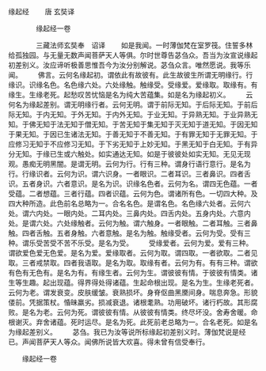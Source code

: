   缘起经
　　唐 玄奘译





　　　　缘起经一卷

　　　　三藏法师玄奘奉　诏译
　　如是我闻。一时薄伽梵在室罗筏。住誓多林给孤独园。与无量无数声闻菩萨天人等俱。尔时世尊告苾刍众。吾当为汝宣说缘起初差别义。汝应谛听极善思惟吾今为汝分别解说。苾刍众言。唯然愿说。我等乐闻。
　　佛言。云何名缘起初。谓依此有故彼有。此生故彼生所谓无明缘行。行缘识。识缘名色。名色缘六处。六处缘触。触缘受。受缘爱。爱缘取。取缘有。有缘生。生缘老死。起愁叹苦忧恼是名为纯大苦蕴集。如是名为缘起初义。
　　云何名为缘起差别。谓无明缘行者。云何无明。谓于前际无知。于后际无知。于前后际无知。于内无知。于外无知。于内外无知。于业无知。于异熟无知。于业异熟无知。于佛无知于法无知于僧无知。于苦无知于集无知于灭无知于道无知。于因无知于果无知。于因已生诸法无知。于善无知于不善无知。于有罪无知于无罪无知。于应修习无知于不应修习无知。于下劣无知于上妙无知。于黑无知于白无知。于有异分无知。于缘已生或六触处。如实通达无知。如是于彼彼处如实无知。无见无现观。愚痴无明黑闇。是谓无明。云何为行。行有三种。谓身行语行意行。是名为行。行缘识者。云何为识。谓六识身。一者眼识。二者耳识。三者鼻识。四者舌识。五者身识。六者意识。是名为识。识缘名色者。云何为名。谓四无色蕴。一者受蕴。二者想蕴。三者行蕴。四者识蕴。云何为色。谓诸所有色。一切四大种。及四大种所造。此色前名总略为一。合名名色。是谓名色。名色缘六处者。云何六处。谓六内处。一眼内处。二耳内处。三鼻内处。四舌内处。五身内处。六意内处。是谓六处。六处缘触者。云何为触。谓六触身。一者眼触。二者耳触。三者鼻触。四者舌触。五者身触。六者意触。是名为触。触缘受者。云何为受。受有三种。谓乐受苦受不苦不乐受。是名为受。
　　受缘爱者。云何为爱。爱有三种。谓欲爱色爱无色爱。是名为爱。爱缘取者。云何为取。谓四取。一者欲取。二者见取。三者戒禁取。四者我语取。是名为取。取缘有者。云何为有。有有三种。谓欲有色有无色有。是名为有。有缘生者。云何为生。谓彼彼有情。于彼彼有情类。诸生等生趣。起出现蕴。得界得处得诸蕴。生起命根出现。是名为生。生缘老死者。云何为老。谓发衰变。皮肤缓皱。衰熟损坏。身脊伛曲黑黡间身。喘息奔急。形貌偻前。凭据策杖。惛昧羸劣。损减衰退。诸根耄熟。功用破坏。诸行朽故。其形腐败。是名为老。云何为死。谓彼彼有情。从彼彼有情类。终尽坏没。舍寿舍暖。命根谢灭。弃舍诸蕴。死时运尽。是名为死。此死前老总略为一。合名老死。如是名为缘起差别义。
　　苾刍。我已为汝等说所标缘起初差别义时。薄伽梵说是经已。声闻菩萨天人等众。闻佛所说皆大欢喜。得未曾有信受奉行。

　　缘起经一卷


